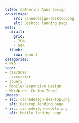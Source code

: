```yaml
---
title: Catherine Anne Design
coverImage:
    src: cannedesign-desktop.png
    alt: Desktop landing page
meta:
  detail:
    grid:
    - 70%
    - 30%
  thumb:
    row: span 3
categories:
- web
tags:
- CSS/SCSS
- JavaScript
- jQuery
- Mobile/Responsive Design
- Wordpress Custom Theme
images:
- src: cannedesign-desktop.png
  alt: Desktop landing page
- src: cannedesign-mobile.png
  alt: Mobile landing page
---
```


